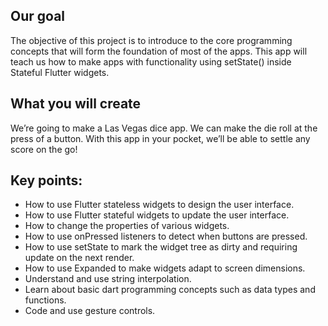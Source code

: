 ## Our goal

The objective of this project is to introduce to the core programming concepts that will form the foundation of most of the apps. This app will teach us how to make apps with functionality using setState() inside Stateful Flutter widgets.


## What you will create

We’re going to make a Las Vegas dice app. We can make the die roll at the press of a button. With this app in your pocket, we’ll be able to settle any score on the go!

## Key points:

- How to use Flutter stateless widgets to design the user interface.
- How to use Flutter stateful widgets to update the user interface.
- How to change the properties of various widgets.
- How to use onPressed listeners to detect when buttons are pressed.
- How to use setState to mark the widget tree as dirty and requiring update on the next render.
- How to use Expanded to make widgets adapt to screen dimensions.
- Understand and use string interpolation.
- Learn about basic dart programming concepts such as data types and functions.
- Code and use gesture controls.